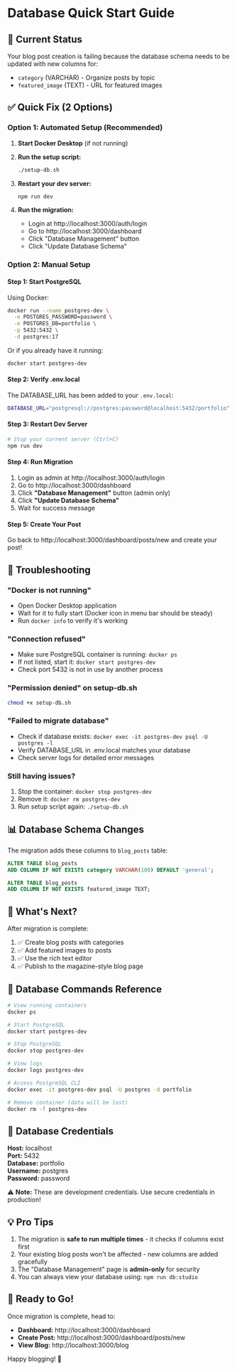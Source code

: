 # Database Quick Start Guide

## 🚨 Current Status

Your blog post creation is failing because the database schema needs to be updated with new columns for:
- `category` (VARCHAR) - Organize posts by topic
- `featured_image` (TEXT) - URL for featured images

## ✅ Quick Fix (2 Options)

### Option 1: Automated Setup (Recommended)

1. **Start Docker Desktop** (if not running)

2. **Run the setup script:**
   ```bash
   ./setup-db.sh
   ```

3. **Restart your dev server:**
   ```bash
   npm run dev
   ```

4. **Run the migration:**
   - Login at http://localhost:3000/auth/login
   - Go to http://localhost:3000/dashboard
   - Click "Database Management" button
   - Click "Update Database Schema"

### Option 2: Manual Setup

#### Step 1: Start PostgreSQL

Using Docker:
```bash
docker run --name postgres-dev \
  -e POSTGRES_PASSWORD=password \
  -e POSTGRES_DB=portfolio \
  -p 5432:5432 \
  -d postgres:17
```

Or if you already have it running:
```bash
docker start postgres-dev
```

#### Step 2: Verify .env.local

The DATABASE_URL has been added to your `.env.local`:
```bash
DATABASE_URL="postgresql://postgres:password@localhost:5432/portfolio"
```

#### Step 3: Restart Dev Server
```bash
# Stop your current server (Ctrl+C)
npm run dev
```

#### Step 4: Run Migration

1. Login as admin at http://localhost:3000/auth/login
2. Go to http://localhost:3000/dashboard
3. Click **"Database Management"** button (admin only)
4. Click **"Update Database Schema"**
5. Wait for success message

#### Step 5: Create Your Post

Go back to http://localhost:3000/dashboard/posts/new and create your post!

## 🔧 Troubleshooting

### "Docker is not running"
- Open Docker Desktop application
- Wait for it to fully start (Docker icon in menu bar should be steady)
- Run `docker info` to verify it's working

### "Connection refused"
- Make sure PostgreSQL container is running: `docker ps`
- If not listed, start it: `docker start postgres-dev`
- Check port 5432 is not in use by another process

### "Permission denied" on setup-db.sh
```bash
chmod +x setup-db.sh
```

### "Failed to migrate database"
- Check if database exists: `docker exec -it postgres-dev psql -U postgres -l`
- Verify DATABASE_URL in .env.local matches your database
- Check server logs for detailed error messages

### Still having issues?
1. Stop the container: `docker stop postgres-dev`
2. Remove it: `docker rm postgres-dev`
3. Run setup script again: `./setup-db.sh`

## 📊 Database Schema Changes

The migration adds these columns to `blog_posts` table:

```sql
ALTER TABLE blog_posts 
ADD COLUMN IF NOT EXISTS category VARCHAR(100) DEFAULT 'general';

ALTER TABLE blog_posts 
ADD COLUMN IF NOT EXISTS featured_image TEXT;
```

## 🎯 What's Next?

After migration is complete:
1. ✅ Create blog posts with categories
2. ✅ Add featured images to posts
3. ✅ Use the rich text editor
4. ✅ Publish to the magazine-style blog page

## 📝 Database Commands Reference

```bash
# View running containers
docker ps

# Start PostgreSQL
docker start postgres-dev

# Stop PostgreSQL  
docker stop postgres-dev

# View logs
docker logs postgres-dev

# Access PostgreSQL CLI
docker exec -it postgres-dev psql -U postgres -d portfolio

# Remove container (data will be lost)
docker rm -f postgres-dev
```

## 🔐 Database Credentials

**Host:** localhost  
**Port:** 5432  
**Database:** portfolio  
**Username:** postgres  
**Password:** password  

⚠️ **Note:** These are development credentials. Use secure credentials in production!

## 💡 Pro Tips

1. The migration is **safe to run multiple times** - it checks if columns exist first
2. Your existing blog posts won't be affected - new columns are added gracefully
3. The "Database Management" page is **admin-only** for security
4. You can always view your database using: `npm run db:studio`

## 🚀 Ready to Go!

Once migration is complete, head to:
- **Dashboard:** http://localhost:3000/dashboard
- **Create Post:** http://localhost:3000/dashboard/posts/new
- **View Blog:** http://localhost:3000/blog

Happy blogging! 🎉
